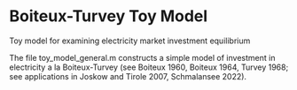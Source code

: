 # Boiteux-Turvey Toy Model
 Toy model for examining electricity market investment equilibrium

The file toy_model_general.m constructs a simple model of investment in electricity a la Boiteux-Turvey (see Boiteux 1960, Boiteux 1964, Turvey 1968; see applications in Joskow and Tirole 2007, Schmalansee 2022).